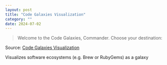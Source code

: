 ```yaml
---
layout: post
title: "Code Galaxies Visualization"
category: ""
date: 2024-07-02
---
```


>Welcome to the Code Galaxies, Commander.  Choose your destination:

Source: [Code Galaxies Visualization](https://anvaka.github.io/pm/#/?_k=hicvwp)

Visualizes software ecosystems (e.g. Brew or RubyGems) as a galaxy
